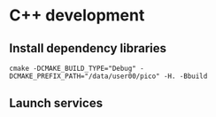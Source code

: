 # C++ development

## Install dependency libraries

```shell
cmake -DCMAKE_BUILD_TYPE="Debug" -DCMAKE_PREFIX_PATH="/data/user00/pico" -H. -Bbuild
```

## Launch services

```shell

```